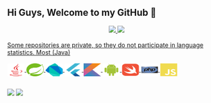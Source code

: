 ## Hi Guys, Welcome to my GitHub 👋

<div align="center">
  <a href="https://github.com/marcowilly">
  <img height="180em" src="https://github-readme-stats.vercel.app/api?username=marcowilly&show_icons=true&theme=github_dark&include_all_commits=true&count_private=true"/>
  <img height="180em" src="https://github-readme-stats.vercel.app/api/top-langs/?username=marcowilly&layout=compact&langs_count=7&theme=github_dark"/>
</div>
  <br>
Some repositories are private, so they do not participate in language statistics. Most (Java)
  <br>
<div style="display: inline_block"><br>
  <img align="center" alt="Marco-Java" height="30" width="40" src="https://raw.githubusercontent.com/devicons/devicon/master/icons/java/java-plain.svg">
  <img align="center" alt="Marco-Spring" height="30" width="40" src="https://raw.githubusercontent.com/devicons/devicon/master/icons/spring/spring-original.svg">
  <img align="center" alt="Marco-Dart" height="30" width="40" src="https://raw.githubusercontent.com/devicons/devicon/master/icons/dart/dart-original.svg">
  <img align="center" alt="Marco-Flutter" height="30" width="40" src="https://raw.githubusercontent.com/devicons/devicon/master/icons/flutter/flutter-original.svg">
  <img align="center" alt="Marco-Kotlin" height="30" width="40" src="https://raw.githubusercontent.com/devicons/devicon/master/icons/kotlin/kotlin-original.svg">
  <img align="center" alt="Marco-Android" height="30" width="40" src="https://raw.githubusercontent.com/devicons/devicon/master/icons/android/android-original.svg">
  <img align="center" alt="Marco-Js" height="30" width="40" src="https://raw.githubusercontent.com/devicons/devicon/master/icons/swift/swift-original.svg">
  <img align="center" alt="Marco-Js" height="30" width="40" src="https://raw.githubusercontent.com/devicons/devicon/master/icons/php/php-original.svg">
  <img align="center" alt="Marco-Js" height="30" width="40" src="https://raw.githubusercontent.com/devicons/devicon/master/icons/javascript/javascript-plain.svg">
</div>
  
  ##
 
<div> 
  <a href = "mailto:marcowillyazevedo@gmail.com"><img src="https://img.shields.io/badge/-Gmail-%23333?style=for-the-badge&logo=gmail&logoColor=white" target="_blank"></a>
  <a href="https://www.linkedin.com/in/marcowilly/" target="_blank"><img src="https://img.shields.io/badge/-LinkedIn-%230077B5?style=for-the-badge&logo=linkedin&logoColor=white" target="_blank"></a> 
 
</div>
